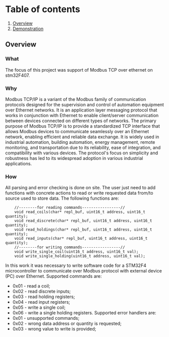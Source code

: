 # Table of contents

1. [Overview](#overview)
2. [Demonstration](#demo)

## Overview <a name="overview"></a>

### What

The focus of this project was support of Modbus TCP over ethernet on stm32F407.

### Why

Modbus TCP/IP is a variant of the Modbus family of communication protocols designed for the supervision and control of automation equipment over Ethernet networks. It is an application layer messaging protocol that works in conjunction with Ethernet to enable client/server communication between devices connected on different types of networks. The primary purpose of Modbus TCP/IP is to provide a standardized TCP interface that allows Modbus devices to communicate seamlessly over an Ethernet network, enabling efficient and reliable data exchange. It is widely used in industrial automation, building automation, energy management, remote monitoring, and transportation due to its reliability, ease of integration, and compatibility with various devices. The protocol's focus on simplicity and robustness has led to its widespread adoption in various industrial applications.

### How 
All parsing and error checking is done on site. The user just need to add functions with concrete actions to read or write requested data from/to source used to store data. The following functions are:
```
	//--------for reading commands-----------------//
	void read_coils(char* repl_buf, uint16_t address, uint16_t quantity);
	void read_discrete(char* repl_buf, uint16_t address, uint16_t quantity);
	void read_holdings(char* repl_buf, uint16_t address, uint16_t quantity);
	void read_inputs(char* repl_buf, uint16_t address, uint16_t quantity);
	//--------for writing commands-----------------//
	void write_single_coil(uint16_t address, uint16_t val);
	void write_single_holding(uint16_t address, uint16_t val);
```

In this work it was necessary to write software code for a STM32F4 microcontroller to communicate over Modbus protocol with external device (PC) over Ethernet.
Supported commands are: 
- 0x01 - read a coil;
- 0x02 - read discrete inputs;
- 0x03 - read holding registers;
- 0x04 - read input registers;
- 0x05 - write a single coil;
- 0x06 - write a single holding registers.
Supported error handlers are: 
- 0x01 - unsupported commands;
- 0x02 - wrong data address or quantity is requested;
- 0x03 - wrong value to write is provided;
